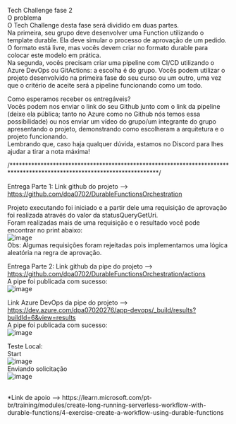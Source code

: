 Tech Challenge fase 2
<br/>
O problema
<br/>
O Tech Challenge desta fase será dividido em duas partes.<br/>
Na primeira, seu grupo deve desenvolver uma Function utilizando o template durable. Ela deve simular o processo de aprovação de um pedido. O formato está livre, mas vocês devem criar no formato durable para colocar este modelo em prática.<br/>
Na segunda, vocês precisam criar uma pipeline com CI/CD utilizando o Azure DevOps ou GitActions: a escolha é do grupo. Vocês podem utilizar o projeto desenvolvido na primeira fase do seu curso ou um outro, uma vez que o critério de aceite será a pipeline funcionando como um todo.<br/>

Como esperamos receber os entregáveis?<br/>
Vocês podem nos enviar o link do seu Github junto com o link da pipeline (deixe ela pública; tanto no Azure como no Github nós temos essa possibilidade) ou nos enviar um vídeo do grupo/um integrante do grupo apresentando o projeto, demonstrando como escolheram a arquitetura e o projeto funcionando.<br/>
Lembrando que, caso haja qualquer dúvida, estamos no Discord para lhes ajudar a tirar a nota máxima!<br/>

/************************************************************************************************************************/

Entrega Parte 1: Link github do projeto --> https://github.com/dpa0702/DurableFunctionsOrchestration<br/>

Projeto executando foi iniciado e a partir dele uma requisição de aprovação foi realizada através do valor da statusQueryGetUri.<br/>
Foram realizadas mais de uma requisição e o resultado você pode encontrar no print abaixo:<br/>
![image](https://github.com/dpa0702/DurableFunctionsOrchestration/assets/56276309/1b9e2412-d765-45a5-a9b6-f4b8a22798b8)<br/>
Obs: Algumas requisições foram rejeitadas pois implementamos uma lógica aleatória na regra de aprovação.<br/>

Entrega Parte 2: Link github da pipe do projeto --> https://github.com/dpa0702/DurableFunctionsOrchestration/actions<br/>
A pipe foi publicada com sucesso:<br/>
![image](https://github.com/dpa0702/DurableFunctionsOrchestration/assets/56276309/b7565b74-ecf7-4cca-9625-6d7421154f5f)<br/>

Link Azure DevOps da pipe do projeto --> https://dev.azure.com/dpa07020276/app-devops/_build/results?buildId=6&view=results<br/>
A pipe foi publicada com sucesso:<br/>
![image](https://github.com/dpa0702/DurableFunctionsOrchestration/assets/56276309/57764f2f-3676-4b8a-9346-d51a96540f96)<br/>

Teste Local:<br/>
Start<br/>
![image](https://github.com/dpa0702/DurableFunctionsOrchestration/assets/56276309/80104aa5-4668-46f8-bf93-b5947cbbeb82)<br/>
Enviando solicitação<br/>
![image](https://github.com/dpa0702/DurableFunctionsOrchestration/assets/56276309/befd4d75-ffe0-4bf9-ad8f-35cbe7d98776)<br/>

<br/>
*Link de apoio --> https://learn.microsoft.com/pt-br/training/modules/create-long-running-serverless-workflow-with-durable-functions/4-exercise-create-a-workflow-using-durable-functions

